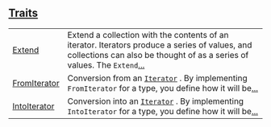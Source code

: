 
[Traits](./core-iter-traits-collect-traits.md)
 ---
| | |
|:---|:---|
| [Extend](./core-iter-traits-collect-Extend.md) | Extend a collection with the contents of an iterator. Iterators produce a series of values, and collections can also be thought of as a series of values. The `Extend`[...](./core-iter-traits-collect-Extend.md) |
| [FromIterator](./core-iter-traits-collect-FromIterator.md) | Conversion from an [`Iterator`](./core-iter-traits-iterator-Iterator.md) . By implementing `FromIterator`  for a type, you define how it will be[...](./core-iter-traits-collect-FromIterator.md) |
| [IntoIterator](./core-iter-traits-collect-IntoIterator.md) | Conversion into an [`Iterator`](./core-iter-traits-iterator-Iterator.md) . By implementing `IntoIterator`  for a type, you define how it will be[...](./core-iter-traits-collect-IntoIterator.md) |
